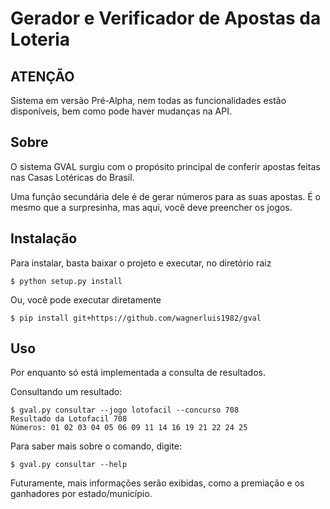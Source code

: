 Gerador e Verificador de Apostas da Loteria
===========================================

ATENÇÃO
-------

Sistema em versão Pré-Alpha, nem todas as funcionalidades estão disponíveis, bem
como pode haver mudanças na API.

Sobre
-----

O sistema GVAL surgiu com o propósito principal de conferir apostas feitas nas
Casas Lotéricas do Brasil.

Uma função secundária dele é de gerar números para as suas apostas. É o mesmo
que a surpresinha, mas aqui, você deve preencher os jogos.

Instalação
----------

Para instalar, basta baixar o projeto e executar, no diretório raiz

    $ python setup.py install

Ou, você pode executar diretamente

    $ pip install git+https://github.com/wagnerluis1982/gval

Uso
---

Por enquanto só está implementada a consulta de resultados.

Consultando um resultado:

    $ gval.py consultar --jogo lotofacil --concurso 708
    Resultado da Lotofacil 708
    Números: 01 02 03 04 05 06 09 11 14 16 19 21 22 24 25

Para saber mais sobre o comando, digite:

    $ gval.py consultar --help

Futuramente, mais informações serão exibidas, como a premiação e os ganhadores
por estado/município.
